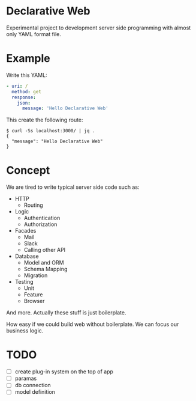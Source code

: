 # Declarative Web

Experimental project to development server side programming with almost only YAML format file.

# Example

Write this YAML:

```yaml
- uri: /
  method: get
  response:
    json:
      message: 'Hello Declarative Web'
```

This create the following route:

```
$ curl -Ss localhost:3000/ | jq .
{
  "message": "Hello Declarative Web"
}
```

# Concept

We are tired to write typical server side code such as:

- HTTP
  - Routing
- Logic
  - Authentication
  - Authorization
- Facades
  - Mail
  - Slack
  - Calling other API
- Database
  - Model and ORM
  - Schema Mapping
  - Migration
- Testing
  - Unit
  - Feature
  - Browser

And more.
Actually these stuff is just boilerplate.

How easy if we could build web without boilerplate. We can focus our business logic.

# TODO

- [ ] create plug-in system on the top of app
- [ ] paramas
- [ ] db connection
- [ ] model definition
